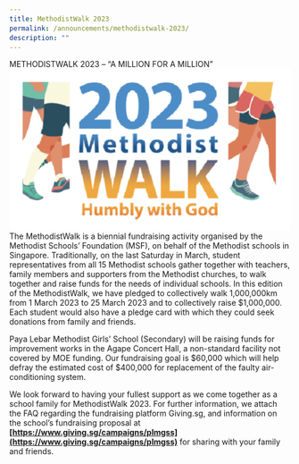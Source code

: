 ```yaml
---
title: MethodistWalk 2023
permalink: /announcements/methodistwalk-2023/
description: ""
---
```

METHODISTWALK 2023 – “A MILLION FOR A MILLION”
![](/images/mwalk2023.png)
The MethodistWalk is a biennial fundraising activity organised by the Methodist Schools’ Foundation (MSF), on behalf of the Methodist schools in Singapore. Traditionally, on the last Saturday in March, student representatives from all 15 Methodist schools gather together with teachers, family members and supporters from the Methodist churches, to walk together and raise funds for the needs of individual schools. In this edition of the MethodistWalk, we have pledged to collectively walk 1,000,000km from 1 March 2023 to 25 March 2023 and to collectively raise $1,000,000. Each student would also have a pledge card with which they could seek donations from family and friends.

  
Paya Lebar Methodist Girls’ School (Secondary) will be raising funds for improvement works in the Agape Concert Hall, a non-standard facility not covered by MOE funding. Our fundraising goal is $60,000 which will help defray the estimated cost of $400,000 for replacement of the faulty air-conditioning system.  
  

We look forward to having your fullest support as we come together as a school family for MethodistWalk 2023. For further information, we attach the FAQ regarding the fundraising platform Giving.sg, and information on the school’s fundraising proposal at **[https://www.giving.sg/campaigns/plmgss](https://www.giving.sg/campaigns/plmgss)** for sharing with your family and friends.